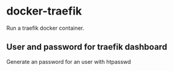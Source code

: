 # docker-traefik
Run a traefik docker container.

## User and password for traefik dashboard
Generate an password for an user with htpasswd
